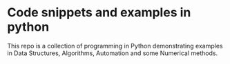 # Code snippets and examples in python
This repo is a collection of programming in Python demonstrating examples in Data Structures, Algorithms, Automation and some Numerical methods. 
